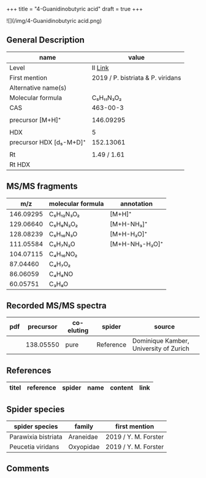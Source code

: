 +++
title = "4-Guanidinobutyric acid"
draft = true
+++

![](/img/4-Guanidinobutyric acid.png)

## General Description

| name                    | value                             |
|-------------------------|-----------------------------------|
| Level                   | II [Link](http://massbank.jp/RecordDisplay.jsp?id=ML001501)                               |
| First mention           | 2019 / P. bistriata & P. viridans |
| Alternative name(s)     |                                   |
| Molecular formula       | C₅H₁₁N₃O₂                         |
| CAS                     | 463-00-3                          |
|                         |                                   |
| precursor [M+H]⁺        | 146.09295                         |
|                         |                                   |
| HDX                     | 5                                 |
| precursor HDX [d₅-M+D]⁺ | 152.13061                         |
|                         |                                   |
| Rt                      | 1.49 / 1.61                       |
| Rt HDX                  |                                   |

## MS/MS fragments

| m/z       | molecular formula | annotation     |
|-----------|-------------------|----------------|
| 146.09295 | C₅H₁₂N₃O₂         | [M+H]⁺         |
| 129.06640 | C₅H₉N₂O₂          | [M+H-NH₃]⁺     |
| 128.08239 | C₅H₁₀N₃O          | [M+H-H₂O]⁺     |
| 111.05584 | C₅H₇N₂O           | [M+H-NH₃-H₂O]⁺ |
| 104.07115 | C₄H₁₀NO₂          |                |
| 87.04460  | C₄H₇O₂            |                |
| 86.06059  | C₄H₈NO            |                |
| 60.05751  | C₃H₈O             |                |

## Recorded MS/MS spectra

| pdf | precursor | co-eluting | spider    | source                                 |
|-----|-----------|------------|-----------|----------------------------------------|
|     | 138.05550 | pure       | Reference | Dominique Kamber, University of Zurich |

## References

| titel    | reference | spider | name | content   | link                                                 |
|----------|-----------|--------|------|-----------|------------------------------------------------------|

## Spider species

| spider species      | family    | first mention        |
|---------------------|-----------|----------------------|
| Parawixia bistriata | Araneidae | 2019 / Y. M. Forster |
| Peucetia viridans   | Oxyopidae | 2019 / Y. M. Forster |

## Comments